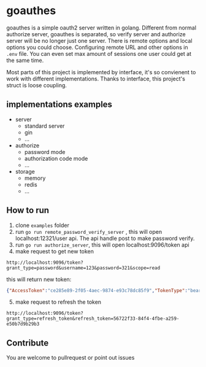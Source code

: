 # goauthes

goauthes is a simple oauth2 server written in golang. Different from normal authorize server, goauthes is separated, so verify server and authorize server will be no longer just one server. There is remote options and local options you could choose. Configuring remote URL and other options in ```.env``` file. You can even set max amount of sessions one user could get at the same time.

Most parts of this project is implemented by interface, it's so convienent to work with different implementations. Thanks to interface, this project's struct is loose coupling. 

## implementations examples
- server
  - standard server
  - gin
  - ...
- authorize
  - password mode
  - authorization code mode
  - ...
- storage
  - memory
  - redis
  - ...

## How to run
1. clone ```examples``` folder
2. run ```go run remote_password_verify_server``` , this will open localhost:12321/user api. The api handle post to make password verify.
3. run ```go run authorize_server```, this will open localhost:9096/token api
4. make request to get new token
```
http://localhost:9096/token?grant_type=password&username=123&password=321&scope=read
```
  this will return new token: 
```json
{"AccessToken":"ce285e89-2f05-4aec-9874-e93c78dc85f9","TokenType":"bearer","ExpiresIn":3600,"RefreshToken":"56722f33-84f4-4fbe-a259-e50b7d9b29b3"}
```
5. make request to refresh the token
```
http://localhost:9096/token?grant_type=refresh_token&refresh_token=56722f33-84f4-4fbe-a259-e50b7d9b29b3
```

## Contribute
You are welcome to pullrequest or point out issues
